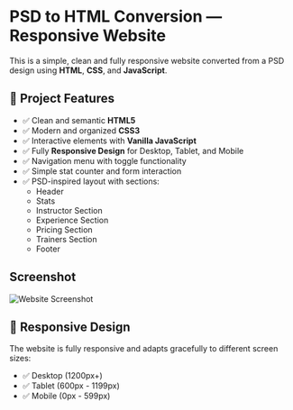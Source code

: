 # PSD to HTML Conversion — Responsive Website

This is a simple, clean and fully responsive website converted from a PSD design using **HTML**, **CSS**, and **JavaScript**.

## 📌 Project Features

- ✅ Clean and semantic **HTML5**
- ✅ Modern and organized **CSS3**
- ✅ Interactive elements with **Vanilla JavaScript**
- ✅ Fully **Responsive Design** for Desktop, Tablet, and Mobile
- ✅ Navigation menu with toggle functionality
- ✅ Simple stat counter and form interaction
- ✅ PSD-inspired layout with sections:
  - Header
  - Stats
  - Instructor Section
  - Experience Section
  - Pricing Section
  - Trainers Section
  - Footer

## Screenshot

![Website Screenshot](./ss.png)

## 📱 Responsive Design

The website is fully responsive and adapts gracefully to different screen sizes:

- ✅ Desktop (1200px+)
- ✅ Tablet (600px - 1199px)
- ✅ Mobile (0px - 599px)
